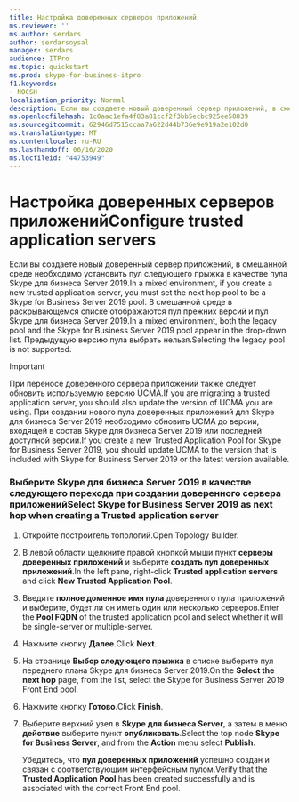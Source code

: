 ```yaml
---
title: Настройка доверенных серверов приложений
ms.reviewer: ''
ms.author: serdars
author: serdarsoysal
manager: serdars
audience: ITPro
ms.topic: quickstart
ms.prod: skype-for-business-itpro
f1.keywords:
- NOCSH
localization_priority: Normal
description: Если вы создаете новый доверенный сервер приложений, в смешанной среде необходимо установить пул следующего прыжка в качестве пула Skype для бизнеса Server 2019. В смешанной среде в раскрывающемся списке отображаются пул устаревших и в Skype для бизнеса Server 2019. Предыдущую версию пула выбрать нельзя.
ms.openlocfilehash: 1c0aac1efa4f83a81ccf2f3bb5ecbc925ee58839
ms.sourcegitcommit: 62946d7515ccaa7a622d44b736e9e919a2e102d0
ms.translationtype: MT
ms.contentlocale: ru-RU
ms.lasthandoff: 06/16/2020
ms.locfileid: "44753949"
---
```

# <a name="configure-trusted-application-servers"></a><span data-ttu-id="74a2b-105">Настройка доверенных серверов приложений</span><span class="sxs-lookup"><span data-stu-id="74a2b-105">Configure trusted application servers</span></span>

<span data-ttu-id="74a2b-106">Если вы создаете новый доверенный сервер приложений, в смешанной среде необходимо установить пул следующего прыжка в качестве пула Skype для бизнеса Server 2019.</span><span class="sxs-lookup"><span data-stu-id="74a2b-106">In a mixed environment, if you create a new trusted application server, you must set the next hop pool to be a Skype for Business Server 2019 pool.</span></span> <span data-ttu-id="74a2b-107">В смешанной среде в раскрывающемся списке отображаются пул прежних версий и пул Skype для бизнеса Server 2019.</span><span class="sxs-lookup"><span data-stu-id="74a2b-107">In a mixed environment, both the legacy pool and the Skype for Business Server 2019 pool appear in the drop-down list.</span></span> <span data-ttu-id="74a2b-108">Предыдущую версию пула выбрать нельзя.</span><span class="sxs-lookup"><span data-stu-id="74a2b-108">Selecting the legacy pool is not supported.</span></span>
  
> [!IMPORTANT]
> <span data-ttu-id="74a2b-109">При переносе доверенного сервера приложений также следует обновить используемую версию UCMA.</span><span class="sxs-lookup"><span data-stu-id="74a2b-109">If you are migrating a trusted application server, you should also update the version of UCMA you are using.</span></span> <span data-ttu-id="74a2b-110">При создании нового пула доверенных приложений для Skype для бизнеса Server 2019 необходимо обновить UCMA до версии, входящей в состав Skype для бизнеса Server 2019 или последней доступной версии.</span><span class="sxs-lookup"><span data-stu-id="74a2b-110">If you create a new Trusted Application Pool for Skype for Business Server 2019, you should update UCMA to the version that is included with Skype for Business Server 2019 or the latest version available.</span></span> 
  
### <a name="select-skype-for-business-server-2019-as-next-hop-when-creating-a-trusted-application-server"></a><span data-ttu-id="74a2b-111">Выберите Skype для бизнеса Server 2019 в качестве следующего перехода при создании доверенного сервера приложений</span><span class="sxs-lookup"><span data-stu-id="74a2b-111">Select Skype for Business Server 2019 as next hop when creating a Trusted application server</span></span>

1. <span data-ttu-id="74a2b-112">Откройте построитель топологий.</span><span class="sxs-lookup"><span data-stu-id="74a2b-112">Open Topology Builder.</span></span>
    
2. <span data-ttu-id="74a2b-113">В левой области щелкните правой кнопкой мыши пункт **серверы доверенных приложений** и выберите **создать пул доверенных приложений**.</span><span class="sxs-lookup"><span data-stu-id="74a2b-113">In the left pane, right-click **Trusted application servers** and click **New Trusted Application Pool**.</span></span>
    
3. <span data-ttu-id="74a2b-114">Введите **полное доменное имя пула** доверенного пула приложений и выберите, будет ли он иметь один или несколько серверов.</span><span class="sxs-lookup"><span data-stu-id="74a2b-114">Enter the **Pool FQDN** of the trusted application pool and select whether it will be single-server or multiple-server.</span></span> 
    
4. <span data-ttu-id="74a2b-115">Нажмите кнопку **Далее**.</span><span class="sxs-lookup"><span data-stu-id="74a2b-115">Click **Next**.</span></span>
    
5. <span data-ttu-id="74a2b-116">На странице **Выбор следующего прыжка** в списке выберите пул переднего плана Skype для бизнеса Server 2019.</span><span class="sxs-lookup"><span data-stu-id="74a2b-116">On the **Select the next hop** page, from the list, select the Skype for Business Server 2019 Front End pool.</span></span> 
    
6. <span data-ttu-id="74a2b-117">Нажмите кнопку **Готово**.</span><span class="sxs-lookup"><span data-stu-id="74a2b-117">Click **Finish**.</span></span>
    
7. <span data-ttu-id="74a2b-118">Выберите верхний узел в **Skype для бизнеса Server**, а затем в меню **действие** выберите пункт **опубликовать**.</span><span class="sxs-lookup"><span data-stu-id="74a2b-118">Select the top node **Skype for Business Server**, and from the **Action** menu select **Publish**.</span></span>
    
    <span data-ttu-id="74a2b-119">Убедитесь, что **пул доверенных приложений** успешно создан и связан с соответствующим интерфейсным пулом.</span><span class="sxs-lookup"><span data-stu-id="74a2b-119">Verify that the **Trusted Application Pool** has been created successfully and is associated with the correct Front End pool.</span></span> 
    

